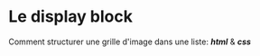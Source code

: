 # Le display block

Comment structurer une grille d'image dans une liste: ***html*** &amp; ***css***